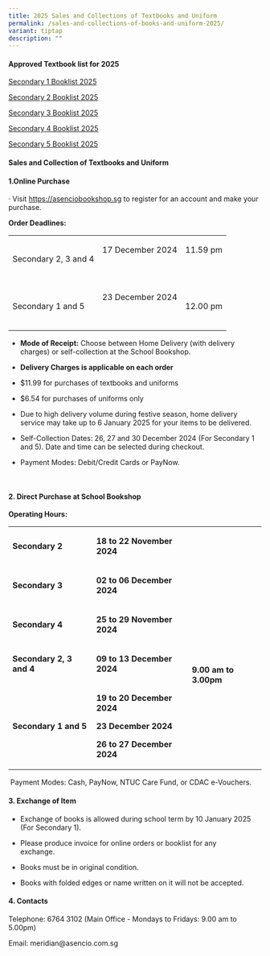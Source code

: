 ```yaml
---
title: 2025 Sales and Collections of Textbooks and Uniform
permalink: /sales-and-collections-of-books-and-uniform-2025/
variant: tiptap
description: ""
---
```

<h4><strong>Approved Textbook list for 2025</strong></h4>
<p><a href="/files/Booklists/Meridian_Sec_1_booklist_2025.pdf" rel="noopener nofollow" target="_blank">Secondary 1 Booklist 2025</a>
</p>
<p><a href="/files/Booklists/Meridian_Sec_2_booklist_2025.pdf" rel="noopener nofollow" target="_blank">Secondary 2 Booklist 2025</a>
</p>
<p><a href="/files/Booklists/Meridian_Sec_3_booklist_2025.pdf" rel="noopener nofollow" target="_blank">Secondary 3 Booklist 2025</a>
</p>
<p><a href="/files/Booklists/Meridian_Sec_4_booklist_2025.pdf" rel="noopener nofollow" target="_blank">Secondary 4 Booklist 2025</a>
</p>
<p><a href="/files/Booklists/Meridian_Sec_5_booklist_2025.pdf" rel="noopener nofollow" target="_blank">Secondary 5 Booklist 2025</a>
</p>
<p></p>
<h4><strong>Sales and Collection of Textbooks and Uniform</strong></h4>
<h4><strong>1.Online Purchase</strong></h4>
<p>· Visit <a href="https://asenciobookshop.sg/" rel="noopener nofollow" target="_blank">https://asenciobookshop.sg</a> to
register for an account and make your purchase.</p>
<p><strong>Order Deadlines:</strong>
</p>
<table style="minWidth: 75px">
<colgroup>
<col>
<col>
<col>
</colgroup>
<tbody>
<tr>
<td rowspan="1" colspan="1">
<p>Secondary 2, 3 and 4</p>
</td>
<td rowspan="1" colspan="1">
<p>17 December 2024</p>
<p>&nbsp;</p>
</td>
<td rowspan="1" colspan="1">
<p>11.59 pm</p>
<p>&nbsp;</p>
</td>
</tr>
<tr>
<td rowspan="1" colspan="1">
<p>Secondary 1 and 5</p>
</td>
<td rowspan="1" colspan="1">
<p>23 December 2024</p>
<p>&nbsp;</p>
</td>
<td rowspan="1" colspan="1">
<p>12.00 pm</p>
</td>
</tr>
</tbody>
</table>
<ul data-tight="true" class="tight">
<li>
<p><strong>Mode of Receipt:</strong> Choose between Home Delivery (with delivery
charges) or self-collection at the School Bookshop.</p>
<p></p>
</li>
<li>
<p><strong>Delivery Charges is applicable on each order</strong>
</p>
</li>
<li>
<p>$11.99 for purchases of textbooks and uniforms</p>
</li>
<li>
<p>$6.54 for purchases of uniforms only</p>
<p></p>
</li>
<li>
<p>Due to high delivery volume during festive season, home delivery service
may take up to 6 January 2025 for your items to be delivered.</p>
<p></p>
</li>
<li>
<p>Self-Collection Dates: 26, 27 and 30 December 2024 (For Secondary 1 and
5). Date and time can be selected during checkout.</p>
<p></p>
</li>
<li>
<p>Payment Modes: Debit/Credit Cards or PayNow.</p>
</li>
</ul>
<p>&nbsp;</p>
<h4><strong>2. Direct Purchase at <a rel="noopener noreferrer nofollow" target="_blank">School Bookshop</a></strong></h4>
<p><strong>Operating Hours:</strong>
</p>
<table style="minWidth: 75px">
<colgroup>
<col>
<col>
<col>
</colgroup>
<tbody>
<tr>
<td rowspan="1" colspan="1">
<p><strong>Secondary 2</strong>
</p>
</td>
<td rowspan="1" colspan="1">
<p><strong>18 to 22 November 2024</strong>
</p>
</td>
<td rowspan="5" colspan="1">
<p>&nbsp;</p>
<p>&nbsp;</p>
<p>&nbsp;</p>
<p><strong>9.00 am to 3.00pm</strong>
</p>
</td>
</tr>
<tr>
<td rowspan="1" colspan="1">
<p><strong>Secondary 3</strong>
</p>
</td>
<td rowspan="1" colspan="1">
<p><strong>02 to 06 December 2024</strong>
</p>
</td>
</tr>
<tr>
<td rowspan="1" colspan="1">
<p><strong>Secondary 4</strong>
</p>
</td>
<td rowspan="1" colspan="1">
<p><strong>25 to 29 November 2024</strong>
</p>
</td>
</tr>
<tr>
<td rowspan="1" colspan="1">
<p><strong>Secondary 2, 3 and 4</strong>
</p>
</td>
<td rowspan="1" colspan="1">
<p><strong>09 to 13 December 2024</strong>
</p>
</td>
</tr>
<tr>
<td rowspan="1" colspan="1">
<p><strong>Secondary 1 and 5</strong>
</p>
</td>
<td rowspan="1" colspan="1">
<p><strong>19 to 20 December 2024</strong>
</p>
<p><strong>23 December 2024</strong>
</p>
<p><strong>26 to 27 December 2024</strong>
</p>
</td>
</tr>
</tbody>
</table>
<p>&nbsp;Payment Modes: Cash, PayNow, NTUC Care Fund, or CDAC e-Vouchers.</p>
<p></p>
<h4><strong>3. Exchange of Item</strong></h4>
<ul data-tight="true" class="tight">
<li>
<p>Exchange of books is allowed during school term by 10 January 2025 (For
Secondary 1).&nbsp;&nbsp;</p>
</li>
<li>
<p>Please produce invoice for online orders or booklist for any exchange.&nbsp;&nbsp;&nbsp;&nbsp;&nbsp;&nbsp;&nbsp;&nbsp;</p>
</li>
<li>
<p>Books must be in original condition.&nbsp;&nbsp;&nbsp;&nbsp;</p>
</li>
<li>
<p>Books with folded edges or name written on it will not be accepted.&nbsp;&nbsp;&nbsp;&nbsp;</p>
</li>
</ul>
<h4><strong>4. Contacts&nbsp;&nbsp;&nbsp;&nbsp;&nbsp;</strong></h4>
<p>Telephone: 6764 3102 (Main Office - Mondays to Fridays: 9.00 am to 5.00pm)&nbsp;&nbsp;&nbsp;&nbsp;&nbsp;&nbsp;&nbsp;</p>
<p>Email: <a rel="noopener noreferrer nofollow" target="_blank">meridian@asencio.com.sg</a>&nbsp;&nbsp;</p>
<p>&nbsp;</p>
<p>&nbsp;</p>
<p>&nbsp;</p>
<p></p>
<p></p>